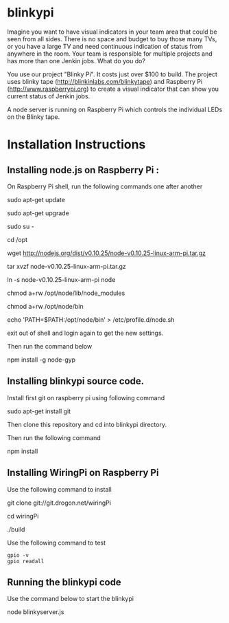 # blinkypi

Imagine you want to have visual indicators in your team area that could be seen from all sides. There is no space and budget to buy those many TVs, or you have a large TV and need continuous indication of status from anywhere in the room. Your team is responsible for multiple projects and has more than one Jenkin jobs. What do you do?

You use our project "Blinky Pi". It costs just over $100 to build. The project uses blinky tape (http://blinkinlabs.com/blinkytape) and Raspberry Pi (http://www.raspberrypi.org) to create a visual indicator that can show you current status of Jenkin jobs. 

A node server is running on Raspberry Pi which controls the individual LEDs on the Blinky tape. 

# Installation Instructions

## Installing node.js on Raspberry Pi :
On Raspberry Pi shell, run the following commands one after another

sudo apt-get update

sudo apt-get upgrade

sudo su -

cd /opt

wget http://nodejs.org/dist/v0.10.25/node-v0.10.25-linux-arm-pi.tar.gz

tar xvzf node-v0.10.25-linux-arm-pi.tar.gz

ln -s node-v0.10.25-linux-arm-pi node

chmod a+rw /opt/node/lib/node_modules

chmod a+rw /opt/node/bin

echo 'PATH=$PATH:/opt/node/bin' > /etc/profile.d/node.sh

exit out of shell and login again to get the new settings.

Then run the command below

npm install -g node-gyp 

## Installing blinkypi source code.

Install first git on raspberry pi using following command

sudo apt-get install git

Then clone this repository and cd into blinkypi directory.

Then run the following command

npm install

## Installing WiringPi on Raspberry Pi

Use the following command to install

git clone git://git.drogon.net/wiringPi

cd wiringPi

./build

Use the following command to test

```
gpio -v
gpio readall
```

## Running the blinkypi code

Use the command below to start the blinkypi

node blinkyserver.js

